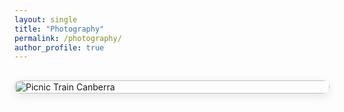 ```yaml
---
layout: single
title: "Photography"
permalink: /photography/
author_profile: true
---
```


<style>
  .photo-gallery {
    display: grid;
    grid-template-columns: repeat(auto-fill, minmax(280px, 1fr));
    gap: 1.5rem;
    padding: 1rem 0;
  }
  .photo-item {
    border-radius: 10px;
    overflow: hidden;
    box-shadow: 0 4px 15px rgba(0,0,0,0.1);
    transition: transform 0.3s ease, box-shadow 0.3s ease;
    cursor: pointer;
  }
  .photo-item:hover {
    transform: translateY(-5px) scale(1.03);
    box-shadow: 0 8px 25px rgba(0,0,0,0.15);
  }
  .photo-item img {
    width: 100%;
    height: 100%;
    object-fit: cover;
    display: block;
  }
</style>

<div class="photo-gallery">
  
  <div class="photo-item">
    <img src="/assets/images/photography/IMG_2968.JPG" alt="Picnic Train Canberra">
  </div> 
  
  </div>

